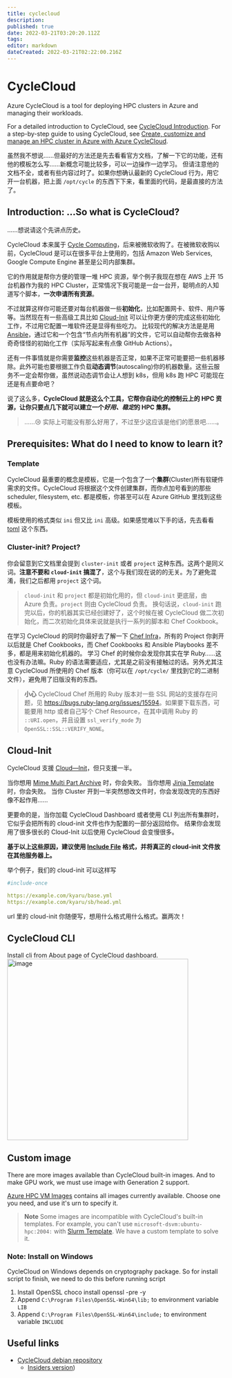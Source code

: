 ```yaml
---
title: cyclecloud
description: 
published: true
date: 2022-03-21T03:20:20.112Z
tags: 
editor: markdown
dateCreated: 2022-03-21T02:22:00.216Z
---
```


# CycleCloud

Azure CycleCloud is a tool for deploying HPC clusters in Azure and managing their workloads.

For a detailed introduction to CycleCloud, see [CycleCloud Introduction](https://docs.microsoft.com/en-us/azure/cyclecloud).
For a step-by-step guide to using CycleCloud, see [Create, customize and manage an HPC cluster in Azure with Azure CycleCloud](https://docs.microsoft.com/en-us/learn/modules/azure-cyclecloud-high-performance-computing/).

虽然我不想说……但最好的方法还是先去看看官方文档，了解一下它的功能，还有他的模板怎么写……新概念可能比较多，可以一边操作一边学习。
但请注意他的文档不全，或者有些内容过时了。如果你想确认最新的 CycleCloud 行为，用它开一台机器，把上面 `/opt/cycle` 的东西下下来，看里面的代码，是最直接的方法了。

## Introduction: ...So what is CycleCloud?

……想说请这个先讲点历史。

CycleCloud 本来属于 [Cycle Computing](https://en.wikipedia.org/wiki/Cycle_Computing)，后来被微软收购了。在被微软收购以前，CycleCloud 是可以在很多平台上使用的，包括 Amazon Web Services, Google Compute Engine 甚至是公司内部集群。

它的作用就是帮你方便的管理一堆 HPC 资源，举个例子我现在想在 AWS 上开 15 台机器作为我的 HPC Cluster，正常情况下我可能是一台一台开，聪明点的人知道写个脚本，**一次申请所有资源**。

不过就算这样你可能还要对每台机器做一些**初始化**，比如配置网卡、软件、用户等等。当然现在有一些高级工具比如 [Cloud-Init](https://cloudinit.readthedocs.io/en/latest/) 可以让你更方便的完成这些初始化工作，不过用它配置一堆软件还是显得有些吃力。
比较现代的解决方法是是用 [Ansible](https://www.ansible.com/)，通过它和一个包含“节点内所有机器”的文件，它可以自动帮你去做各种奇奇怪怪的初始化工作（实际写起来有点像 GitHub Actions）。

还有一件事情就是你需要**监控**这些机器是否正常，如果不正常可能要把一些机器移除。此外可能也要根据工作负载**动态调节**(autoscaling)你的机器数量。这些云服务不一定会帮你做，虽然说动态调节会让人想到 k8s，但用 k8s 跑 HPC 可能现在还是有点要命吧？

说了这么多，**CycleCloud 就是这么个工具，它帮你自动化的控制云上的 HPC 资源，让你只要点几下就可以建立一个*好用、稳定*的 HPC 集群。**
> ……😢 实际上可能没有那么好用了，不过至少这应该是他们的愿景吧……。

## Prerequisites: What do I need to know to learn it?

### Template

CycleCloud 最重要的概念是模板，它是一个包含了一个**集群**(Cluster)所有软硬件需求的文件。CycleCloud 将根据这个文件创建集群，而你点加号看到的那些 scheduler, filesystem, etc. 都是模板，你甚至可以在 Azure GitHub 里找到这些模板。

模板使用的格式类似 `ini` 但又比 `ini` 高级。如果感觉难以下手的话，先去看看 [toml](https://github.com/toml-lang/toml) 这个东西。

### Cluster-init? Project? 

你会留意到它文档里会提到 `cluster-init` 或者 `project` 这种东西。这两个是同义词。**注意不要和 `cloud-init` 搞混了**，这个与我们现在说的的无关。为了避免混淆，我们之后都用 `project` 这个词。

> `cloud-init` 和 `project` 都是初始化用的，但 `cloud-init` 更底层，由 Azure 负责。`project` 则由 CycleCloud 负责。
> 换句话说，`cloud-init` 跑完以后，你的机器其实已经创建好了，这个时候在被 CycleCloud 做二次初始化，而二次初始化具体来说就是执行一系列的脚本和 Chef Cookbook。

在学习 CycleCloud 的同时你最好去了解一下 [Chef Infra](https://downloads.chef.io/tools/infra-server)，所有的 Project 你剥开以后就是 Chef Cookbooks，而 Chef Cookbooks 和 Ansible Playbooks 差不多，都是用来初始化机器的。
学习 Chef 的时候你会发现你其实在学 Ruby……这也没有办法嘛。Ruby 的语法需要适应，尤其是之前没有接触过的话。另外尤其注意 CycleCloud 所使用的 Chef 版本（你可以在 `/opt/cycle/` 里找到它的二进制文件），避免用了旧版没有的东西。

> **小心**
> CycleCloud Chef 所用的 Ruby 版本对一些 SSL 网站的支援存在问题，见 <https://bugs.ruby-lang.org/issues/15594>。如果要下载东西，可能要用 http 或者自己写个 Chef Resource，在其中调用 Ruby 的 `::URI.open`，并且设置 `ssl_verify_mode` 为 `OpenSSL::SSL::VERIFY_NONE`。

## Cloud-Init

CycleCloud 支援 [Cloud—Init](https://cloudinit.readthedocs.io/en/latest/)，但只支援一半。

当你想用 [Mime Multi Part Archive](https://cloudinit.readthedocs.io/en/latest/topics/format.html#mime-multi-part-archive) 时，你会失败。
当你想用 [Jinja Template](https://cloudinit.readthedocs.io/en/latest/topics/instancedata.html#using-instance-data) 时，你会失败。
当你 Cluster 开到一半突然想改文件时，你会发现改完的东西好像不起作用……

更要命的是，当你加载 CycleCloud Dashboard 或者使用 CLI 列出所有集群时，它似乎会把所有的 cloud-init 文件也作为配置的一部分返回给你。
结果你会发现用了很多很长的 Cloud-Init 以后使用 CycleCloud 会变慢很多。

**基于以上这些原因，建议使用 [Include File](https://cloudinit.readthedocs.io/en/latest/topics/format.html#include-file) 格式，并将真正的 cloud-init 文件放在其他服务器上。**

举个例子，我们的 cloud-init 可以这样写

```yaml
#include-once

https://example.com/kyaru/base.yml
https://example.com/kyaru/sb/head.yml
```

url 里的 cloud-init 你随便写，想用什么格式用什么格式。赢两次！

## CycleCloud CLI

Install cli from About page of CycleCloud dashboard.
<img width="419" alt="image" src="https://user-images.githubusercontent.com/65301509/140474967-83bde5b7-9df4-4cc1-9b46-37b04adce16a.png">

## Custom image

There are more images available than CycleCloud built-in images.
And to make GPU work, we must use image with Generation 2 support.

[Azure HPC VM Images](https://techcommunity.microsoft.com/t5/azure-compute-blog/azure-hpc-vm-images/ba-p/977094) contains all images currently available.
Choose one you need, and use it's urn to specify it.

> **Note**
> Some images are incompatible with CycleCloud's built-in templates. For example, you can't use `microsoft-dsvm:ubuntu-hpc:2004:` with [Slurm Template](https://github.com/Azure/cyclecloud-slurm).
> We have a custom template to solve it.

### Note: Install on Windows

CycleCloud on Windows depends on cryptography package.
So for install script to finish, we need to do this before running script

1. Install OpenSSL
    choco install openssl -pre -y
2. Append `C:\Program Files\OpenSSL-Win64\lib;` to environment variable `LIB`
3. Append `C:\Program Files\OpenSSL-Win64\include;` to environment variable `INCLUDE`

## Useful links

- [CycleCloud debian repository](https://packages.microsoft.com/repos/cyclecloud/)
    - [Insiders version](https://packages.microsoft.com/repos/cyclecloud-insiders/)) 
